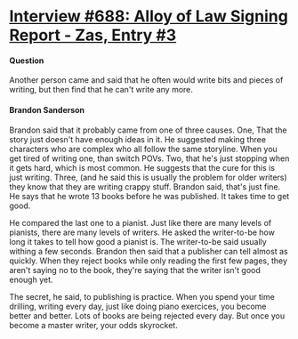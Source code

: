 # [Interview #688: Alloy of Law Signing Report - Zas, Entry #3](https://www.theoryland.com/intvmain.php?i=688#3)

#### Question

Another person came and said that he often would write bits and pieces of writing, but then find that he can't write any more.

#### Brandon Sanderson

Brandon said that it probably came from one of three causes. One, That the story just doesn't have enough ideas in it. He suggested making three characters who are complex who all follow the same storyline. When you get tired of writing one, than switch POVs. Two, that he's just stopping when it gets hard, which is most common. He suggests that the cure for this is just writing. Three, (and he said this is usually the problem for older writers) they know that they are writing crappy stuff. Brandon said, that's just fine. He says that he wrote 13 books before he was published. It takes time to get good.

He compared the last one to a pianist. Just like there are many levels of pianists, there are many levels of writers. He asked the writer-to-be how long it takes to tell how good a pianist is. The writer-to-be said usually withing a few seconds. Brandon then said that a publisher can tell almost as quickly. When they reject books while only reading the first few pages, they aren't saying no to the book, they're saying that the writer isn't good enough yet.

The secret, he said, to publishing is practice. When you spend your time drilling, writing every day, just like doing piano exercices, you become better and better. Lots of books are being rejected every day. But once you become a master writer, your odds skyrocket.

